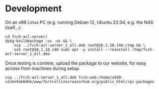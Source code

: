 # Development

On an x86 Linux PC (e.g. running Debian 12, Ubuntu 22.04, e.g. the NAS
itself...):

```shell
cd fcch-acl-server/
dpkg-buildpackage -us -uc && \
    scp ../fcch-acl-server_1_all.deb root@10.1.10.146:/tmp && \
    ssh root@10.1.10.146 sudo apt -y install --reinstall /tmp/fcch-acl-server_1_all.deb
```

Once testing is comlete, upload the package to our website, for easy access
from machines during setup:

```shell
scp ../fcch-acl-server_1_all.deb fcch-web:/home/u930-v2vbn3xb6dhb/www/fortcollinscreatorhub.org/public_html/rpi-packages
```
